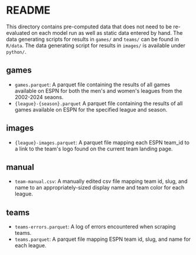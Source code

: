 # README

This directory contains pre-computed data that does not need to be re-evaluated on each model run as well as static data entered by hand. The data generating scripts for results in `games/` and `teams/` can be found in `R/data`. The data generating script for results in `images/` is available under `python/`. 

## games

* `games.parquet`: A parquet file containing the results of all games available on ESPN for both the men's and women's leagues from the 2002-2024 seaons. 
* `{league}-{season}.parquet` A parquet file containing the results of all games available on ESPN for the specified league and season.

## images

* `{league}-images.parquet`: A parquet file mapping each ESPN team_id to a link to the team's logo found on the current team landing page.

## manual

* `team-manual.csv`: A manually edited csv file mapping team id, slug, and name to an appropriately-sized display name and team color for each league.

## teams

* `teams-errors.parquet`: A log of errors encountered when scraping teams.
* `teams.parquet`: A parquet file mapping ESPN team id, slug, and name for each league.